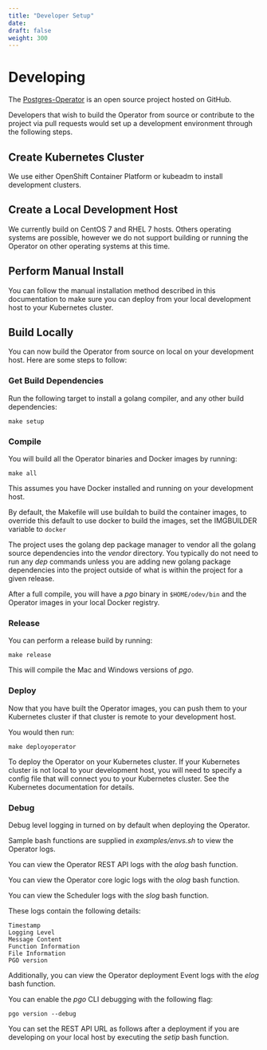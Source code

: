 ```yaml
---
title: "Developer Setup"
date:
draft: false
weight: 300
---
```


# Developing

The [Postgres-Operator](https://github.com/crunchydata/postgres-operator) is an open source project hosted on GitHub.

Developers that wish to build the Operator from source or contribute to the project via pull requests would set up a development environment through the following steps.

## Create Kubernetes Cluster
We use either OpenShift Container Platform or kubeadm to install development clusters.

## Create a Local Development Host

We currently build on CentOS 7 and RHEL 7 hosts. Others operating systems
are possible, however we do not support building or running the Operator 
on other operating systems at this time.

## Perform Manual Install

You can follow the manual installation method described in this documentation to make sure you can deploy from your local development host to your Kubernetes cluster.

## Build Locally

You can now build the Operator from source on local on your development host.  Here are some steps to follow:

### Get Build Dependencies

Run the following target to install a golang compiler, and any other build dependencies:

    make setup

### Compile

You will build all the Operator binaries and Docker images by running:

    make all

This assumes you have Docker installed and running on your development host.

By default, the Makefile will use buildah to build the container images, to override this default to use docker to build the images, set the IMGBUILDER variable to `docker`

The project uses the golang dep package manager to vendor all the golang source dependencies into the *vendor* directory.  You typically do not need to run any *dep* commands unless you are adding new golang package dependencies into the project outside of what is within the project for a given release.

After a full compile, you will have a *pgo* binary in `$HOME/odev/bin` and the Operator images in your local Docker registry.

### Release
You can perform a release build by running:

    make release

This will compile the Mac and Windows versions of *pgo*.


### Deploy

Now that you have built the Operator images, you can push them to your Kubernetes cluster if that cluster is remote to your development host.

You would then run:

    make deployoperator

To deploy the Operator on your Kubernetes cluster.  If your Kubernetes cluster is not local to your development host, you will need to specify a config file that will connect you to your Kubernetes cluster. See the Kubernetes documentation for details.


### Debug

Debug level logging in turned on by default when deploying the Operator.

Sample bash functions are supplied in *examples/envs.sh* to view
the Operator logs.

You can view the Operator REST API logs with the *alog* bash function.

You can view the Operator core logic logs with the *olog* bash function.

You can view the Scheduler logs with the *slog* bash function.

These logs contain the following details:

	Timestamp
	Logging Level
	Message Content
	Function Information
	File Information
	PGO version

Additionally, you can view the Operator deployment Event logs with the *elog* bash function.

You can enable the *pgo* CLI debugging with the following flag:

    pgo version --debug

You can set the REST API URL as follows after a deployment if you are
developing on your local host by executing the *setip* bash function.
